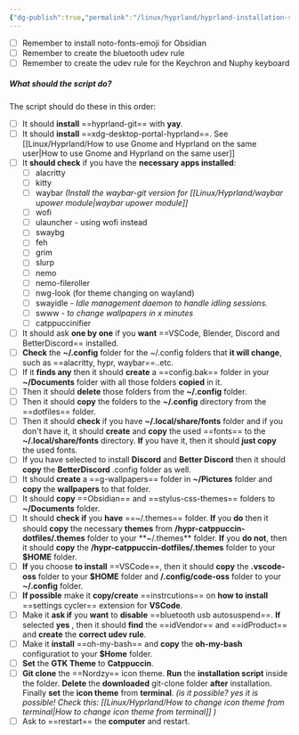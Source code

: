 ```yaml
---
{"dg-publish":true,"permalink":"/linux/hyprland/hyprland-installation-script/","noteIcon":""}
---
```


- [ ] Remember to install noto-fonts-emoji for Obsidian
- [ ] Remember to create the bluetooth udev rule
- [ ] Remember to create the udev rule for the Keychron and Nuphy keyboard

##### What should the script do?
The script should do these in this order:
- [ ]  It should **install** ==hyprland-git== with **yay**.
- [ ]  It should **install** ==xdg-desktop-portal-hyprland==. See [[Linux/Hyprland/How to use Gnome and Hyprland on the same user\|How to use Gnome and Hyprland on the same user]]
- [ ] It **should check** if you have the **necessary apps installed**:
	- [ ] alacritty
	- [ ] kitty
	- [ ] waybar *(Install the waybar-git version for [[Linux/Hyprland/waybar upower module\|waybar upower module]]*
	- [ ] wofi
	- [ ] ulauncher - using wofi instead
	- [ ] swaybg
	- [ ] feh
	- [ ] grim
	- [ ] slurp
	- [ ] nemo
	- [ ] nemo-fileroller
	- [ ] nwg-look (for theme changing on wayland)
	- [ ] swayidle - *Idle management daemon to handle idling sessions.*
	- [ ] swww - *to change wallpapers in x minutes*
	- [ ] catppuccinifier
- [ ] It should ask **one by one** if you **want** ==VSCode, Blender, Discord and BetterDiscord== installed.
- [ ] **Check** the **~/.config** folder for the ~/.config folders that **it will change**, such as ==alacritty, hypr, waybar==..etc.
- [ ] If it **finds any** then it should **create** a ==config.bak== folder in your **~/Documents** folder with all those folders **copied** in it.
- [ ]  Then it should **delete** those folders from the **~/.config** folder.
- [ ]  Then it should **copy** the folders to the **~/.config** directory from the ==dotfiles== folder. 
- [ ] Then it should **check** if you have **~/.local/share/fonts** folder and if you don't have it, it should **create** and **copy** the used ==fonts== to the **~/.local/share/fonts** directory. **If** you have it, then it should **just copy** the used fonts. 
- [ ] If you have selected to install **Discord** and **Better Discord** then it should **copy** the **BetterDiscord** .config folder as well.
- [ ] It should **create** a ==g-wallpapers== folder in **~/Pictures** folder and **copy** the **wallpapers** to that folder.
- [ ] It should **copy** ==Obsidian== and ==stylus-css-themes== folders to **~/Documents** folder.
- [ ] It should **check if** you **have** ==~/.themes== folder. **If** you **do** then it should **copy** the necessary **themes** from **/hypr-catppuccin-dotfiles/.themes** folder to your **~/.themes** folder. **If** you **do not**, then it should **copy** the **/hypr-catppuccin-dotfiles/.themes** folder to your **$HOME** folder.
- [ ] **If** you choose **to install** ==VSCode==, then it should **copy** the **.vscode-oss** folder to your **$HOME** folder and **/.config/code-oss** folder to your **~/.config** folder.
- [ ] **If possible** make it **copy/create** ==instrcutions== on **how to install** ==settings cycler== extension for **VSCode**.
- [ ] Make it **ask if** you **want** to **disable** ==bluetooth usb autosuspend==. **If** selected **yes** , then it should **find** the ==idVendor== and ==idProduct== and **create** the **correct udev rule**.
- [ ] Make it **install** ==oh-my-bash== and **copy** the **oh-my-bash** configuratiot to your **$Home** folder.
- [ ] **Set** the **GTK Theme** to **Catppuccin**.
- [ ] **Git clone** the ==Nordzy== icon theme. **Run** the **installation script** inside the folder. **Delete** the **downloaded** git-clone folder **after** installation. Finally **set** the **icon theme** from **terminal**. *(is it possible? yes it is possible! Check this: [[Linux/Hyprland/How to change icon theme from terminal\|How to change icon theme from terminal]] )* 
- [ ] Ask to ==restart== the **computer** and restart.